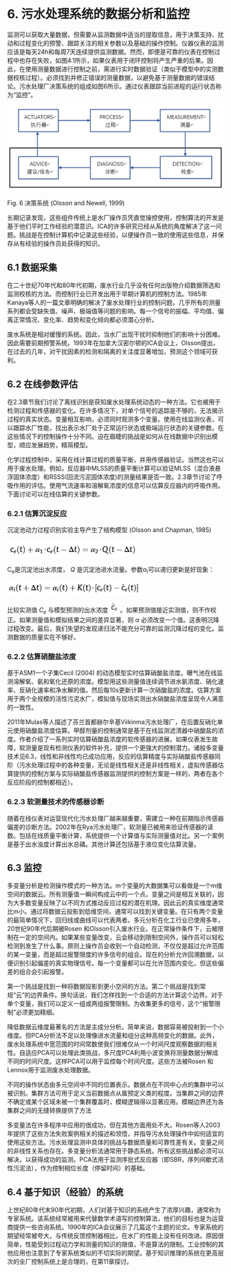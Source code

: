# 6. 污水处理系统的数据分析和监控
监测可以获取大量数据，但需要从监测数据中适当的提取信息，用于决策支持、扰动和过程变化的预警、跟踪关注的相关参数以及基础的操作控制。仪器仪表的监测应该是每天24h和每周7天连续提供监测数据。然而，即便是可靠的仪表在控制过程中也存在失败，如图4.1所示，如果仪表用于闭环控制将产生严重的后果。因此，在使用测量数据进行控制之前，需进行实时数据验证（类似于模型中的实测数据校核过程）。必须找到并修正错误的测量数据，以避免基于测量数据的错误结论。污水处理厂决策系统的组成如图6所示。通过仪表跟踪当前进程的运行状态称为“监控”。

![Fig. 6](https://github.com/ica-cn-workgroup/ICA-and-me/blob/master/ch06/fig1.png)

Fig. 6 决策系统 (Olsson and Newell, 1999)

长期记录发现，这些组件传统上是水厂操作员凭直觉操控使用，控制算法的开发是基于他们平时工作经验的潜意识。ICA的许多研究已经从系统的角度解决了这一问题。挑战是在控制计算机中记录这些经验，以便操作员一致的使用这些信息，并保存从有经验的操作员处获得的知识。

## 6.1 数据采集
在二十世纪70年代和80年代初期，废水行业几乎没有任何出版物介绍数据筛选和监测校核的方法。而控制行业已开发出用于早期计算机的控制方法。1985年Kanaya等人的一篇文章明确的解决了废水处理行业的控制问题。几乎所有的测量系列都会受缺失值、噪声、极端值等问题的影响。每一个信号的振幅、平均值、偏离正常情况、变化率、趋势和变化倾向都必须潜心分析。

废水系统是相对缓慢的系统。因此，当水厂出现干扰时抑制他们的影响十分困难。因此需要前期预警系统。1993年在加拿大汉密尔顿的ICA会议上，Olsson提出，在过去的几年，对干扰因素的检测和隔离的关注度显著增加，预测这个领域可获利。

## 6.2 在线参数评估
在2.3章节我们讨论了离线识别是获知废水处理系统动态的一种方法。它也被用于检测过程和传感器的变化。在许多情况下，对单个信号的追踪是不够的，无法揭示过程的真实状态。变量相互影响，必须同时观测多个变量。使用在线监测仪表，可以跟踪水厂性能，找出表示水厂处于正常运行状态或极端运行状态的关键参数。在这些情况下的控制操作十分不同。迫在眉睫的挑战是如何从在线数据中识别出模型，顺应发展趋势，精简模型。

化学过程控制中，采用在线计算过程的质量平衡，并用传感器验证。当然这也可以用于废水处理。例如，反应器中MLSS的质量平衡计算可以验证MLSS（混合液悬浮固体浓度）和RSSS(回流污泥固体浓度)的测量结果是否一致。2.3章节讨论了呼吸作用的评估。使用气流速率和溶解氧浓度的信息可以估算反应器内的呼吸作用。下面讨论可以在线估算的关键参数。

### 6.2.1 估算沉淀反应
沉淀池动力过程识别实验主导产生了结构模型 (Olsson and Chapman, 1985)

![eq1](https://github.com/ica-cn-workgroup/ICA-and-me/blob/master/ch06/eq1.png)

 C<sub>e</sub>是沉淀池出水浓度， _Q_ 是沉淀池进水流量。参数α<sub>i</sub>可以递归更新是好现象：

![eq2](https://github.com/ica-cn-workgroup/ICA-and-me/blob/master/ch06/eq2.png)

比较实测值 _C<sub>e</sub>_ 与模型预测的出水浓度 ![eq3](https://github.com/ica-cn-workgroup/ICA-and-me/blob/master/ch06/ep3.JPG) 。如果预测值接近实测值，则不作校正。如果测量值和模拟结果之间的差异显著，则 _α_ 必须改变一个值。这表明沉降过程改变。最后，我们失望的发现递归法不能充分可靠的监测沉降过程的变化。监测数据的质量实在不够好。

### 6.2.2 估算硝酸盐浓度
基于ASM1一个子集Cecil (2004) 的动态模型实时估算硝酸盐浓度。曝气池在线监测溶解氧、氨和氧化还原的浓度。模型用这些测量值连续调节进水氨浓度、硝化速率、反硝化速率和净水解的值。然后每10s更新计算一次硝酸盐的浓度。估算方案用于两个全规模的活性污泥水厂，模拟值与现场实测出水硝酸盐浓度呈现令人满意的一致性。

2011年Mulas等人描述了芬兰首都赫尔辛基Viikinma污水处理厂，在后置反硝化单元使用硝酸盐浓度估算。甲醇剂量的控制通常是基于在线监测滤清器中硝酸盐的浓度。作者介绍了一系列实时估算硝酸盐浓度的软传感器的进展。如果仪表发生故障，软测量是现有检测仪表的软件补充，提供一个更强大的控制潜力。诸般多变量技术见6.3，线性和非线性均已成功应用，反应的估算精度与实际硝酸盐传感器同阶（污水处理过程中的各种变量，无论是线性相关还是非线性相关，虚拟传感器估算提供的控制方案与实际硝酸盐传感器监测提供的控制方案是一样的，两者在各个反应阶段的控制都相近）。

### 6.2.3 软测量技术的传感器诊断
随着在线仪表对运营现代化污水处理厂越来越重要，需建立一种在前期指示传感器偏差的诊断方法。2002年在Rya污水处理厂，软测量已被用来验证传感器的读数。包括在线质量平衡计算，系统提供一个计算值与实际测量值对比。另一个案例是基于出水浊度计算出水总磷。其他计算还包括基于液位变化估算流量。

## 6.3 监控
多变量分析是检测操作模式的一种方法。m个变量的大数据集可以看做是一个m维空间的数据云。所有测量值一瞬间构成云中的一个点。变量之间是相互关联的，因为大多数变量反映了以不同方式推动反应过程的潜在机理。因此云的真实维度通常比m小。通过将数据云投影到低维空间，通常可以找到关键变量。在只有两个变量的最简单情况下，回归线或曲线可以代表两者。多元分析在化工行业已使用多年，20世纪90年代后期被Rosen 和Olsson引入废水行业。在正常操作条件下，云被限制在一定的空间内。如果某些变量改变，云会移动到限制空间外，操作员可以轻松检测到发生了什么事。原则上操作员会收到一个自动检测，不仅仅是超过允许范围的某一变量，而是超过报警限度的许多信号的组合。现在的分析允许回溯数据，以便识别引起偏差的真实物理信号。每一个变量都可以在允许范围内变化，但这些偏差的组合会引起报警。

第一个挑战是找到一种将数据投影到更小空间的方法。第二个挑战是找到常规“云”的边界条件。换句话说，我们怎样找到一个合适的方法计算这个边界。对于单个变量，我们可以定义一组或两组报警限制。为收集更多的信号，这个“报警限制”必须更加精细。

降低数据云维度最著名的方法是主成分分析。简单来说，数据容易被投射到一个小维度。但PCA分析法不足以处理像进水流量和组分这种高频变化的数据。此外，废水处理系统中宽范围的时间常数使我们很难仅从一个时间尺度观察数据的相关性。自适应PCA可以处理此类挑战，多尺度PCA利用小波变换将测量数据分解成不同的时间尺度。这样PCA可以用于监控每个时间尺度。这些方法被Rosen 和Lennox用于监测废水处理数据。

不同的操作状态由多元空间中不同的位置表示。数据点在不同中心点的集群中可以被识别。集群方法可用于定义当前数据点从属预定义类的程度。当集群之间的边界不确定或某个区域未被一个集群覆盖时，模糊逻辑得以显著应用。模糊边界还为各集群之间的无缝转换提供了方法

多变量法在许多程序中应用的很成功，但在其他方面用处不大。Rosen等人2003年提供了这些方法失败案例相关的描述和领悟，并指导污水处理操作中如何适宜的使用这些方法。污水处理监测中具体的挑战与数据质量和可靠性差有关。变量之间的非线性关系也存在。多变量分析法通常用于静态系统。所有这些挑战都必须可以解决，以获得成功的监测。PCA法用于监测序批式反应器（即SBR，序列间歇式活性污泥法），作为控制相位长度（停留时间）的基础。

## 6.4 基于知识（经验）的系统
上世纪80年代末90年代初期，人们对基于知识的系统产生了浓厚兴趣，通常称为专家系统。该系统经常被用来代替数学术语写的控制算法，他们的目标也是为运营商提供一些咨询系统。1990年的ICA会议展示了几篇这个主题的论文。专家系统的期望经常被夸大，与传统反馈控制器相比，在水厂的性能上没有任何改进。原因很简单，性能受到过程动力学和测量的知识的限值，不是算法的限制。工业控制的其他应用也注意到了专家系统类似的不切实际的期望。基于知识推理的系统在更高层次的全厂控制系统上是合理的，在第11章探讨。
